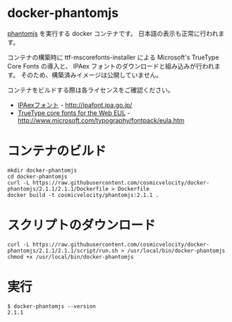 # docker-phantomjs

[phantomjs](http://phantomjs.org/) を実行する docker コンテナです。
日本語の表示も正常に行われます。

コンテナの構築時に ttf-mscorefonts-installer による Microsoft's TrueType Core Fonts の導入と、
IPAex フォントのダウンロードと組み込みが行われます。
そのため、構築済みイメージは公開していません。

コンテナをビルドする際は各ライセンスをご確認ください。

- [IPAexフォント](http://ipafont.ipa.go.jp/) - http://ipafont.ipa.go.jp/
- [TrueType core fonts for the Web EUL](http://www.microsoft.com/typography/fontpack/eula.htm) - http://www.microsoft.com/typography/fontpack/eula.htm

# コンテナのビルド

    mkdir docker-phantomjs
    cd docker-phantomjs
    curl -L https://raw.githubusercontent.com/cosmicvelocity/docker-phantomjs/2.1.1/2.1.1/Dockerfile > Dockerfile
    docker build -t cosmicvelocity/phantomjs:2.1.1 .

# スクリプトのダウンロード

    curl -L https://raw.githubusercontent.com/cosmicvelocity/docker-phantomjs/2.1.1/2.1.1/script/run.sh > /usr/local/bin/docker-phantomjs
    chmod +x /usr/local/bin/docker-phantomjs

# 実行

    $ docker-phantomjs --version
    2.1.1
